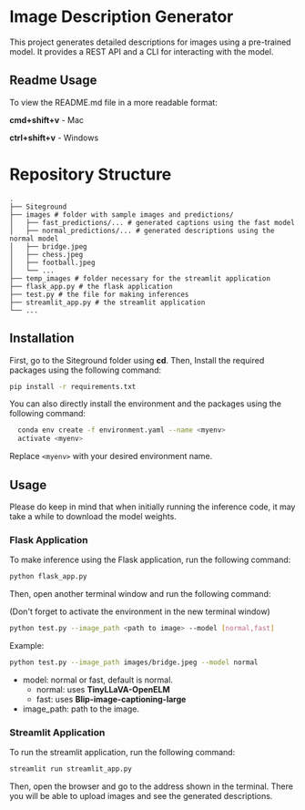 # Image Description Generator

This project generates detailed descriptions for images using a pre-trained model. It provides a REST API and a CLI for interacting with the model.

## Readme Usage

To view the README.md file in a more readable format:

**cmd+shift+v** - Mac

**ctrl+shift+v** - Windows

# Repository Structure

```
.
├── Siteground
├── images # folder with sample images and predictions/
│   ├── fast_predictions/... # generated captions using the fast model
│   ├── normal_predictions/... # generated descriptions using the normal model
│   ├── bridge.jpeg
│   ├── chess.jpeg
│   ├── football.jpeg
│   └── ...
├── temp_images # folder necessary for the streamlit application
├── flask_app.py # the flask application
├── test.py # the file for making inferences
├── streamlit_app.py # the streamlit application
└── ...
```

## Installation

First, go to the Siteground folder using **cd**. Then, Install the required packages using the following command:

```bash
pip install -r requirements.txt
```

You can also directly install the environment and the packages using the following command:

```bash
  conda env create -f environment.yaml --name <myenv>
  activate <myenv>
```

Replace `<myenv>` with your desired environment name.

## Usage

Please do keep in mind that when initially running the inference code, it may take a while to download the model weights.

### Flask Application

To make inference using the Flask application, run the following command:

```bash
python flask_app.py
```

Then, open another terminal window and run the following command:

(Don't forget to activate the environment in the new terminal window)

```bash
python test.py --image_path <path to image> --model [normal,fast]
```

Example:

```bash
python test.py --image_path images/bridge.jpeg --model normal
```

- model: normal or fast, default is normal.
  - normal: uses **TinyLLaVA-OpenELM**
  - fast: uses **Blip-image-captioning-large**
- image_path: path to the image.

### Streamlit Application

To run the streamlit application, run the following command:

```bash
streamlit run streamlit_app.py
```

Then, open the browser and go to the address shown in the terminal. There you will be able to upload images and see the generated descriptions.
